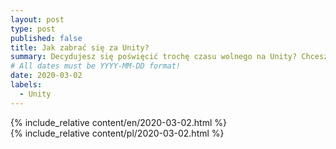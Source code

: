 ```yaml
---
layout: post
type: post
published: false
title: Jak zabrać się za Unity?
summary: Decydujesz się poświęcić trochę czasu wolnego na Unity? Chcesz stworzyć grę, ale nie wiesz od czego zacząć? Próbujesz poznać interfejs ale masz problem, żeby zapamiętać co gdzie jest? Myślisz nad kupnem książki, żeby za jej pomocą przygotować pierwszy produkt? Zanim to zrobisz, upewnij się, że przeczytasz ten wpis! Sprawdź moje spostrzeżenia i doświadczenia. Unity interesuje się od momentu gdy królowała wersja 3.x. Według archiwum, jest to 2012 rok :)
# All dates must be YYYY-MM-DD format!
date: 2020-03-02
labels:
  - Unity
---
```


<div class="ui top attached tabular menu">
  <span class="iconify icon-30" data-icon="pixelarticons:code" style="color: white; margin: auto 15px;"></span>

<a class="item active" data-tab="first"><span class="iconify icon-20" data-icon="twemoji:flag-england"></span></a>
<a class="item" data-tab="second"><span class="iconify icon-20" data-icon="emojione-v1:flag-for-poland"></span></a>

</div>

<!--
****************************************
ENGLISH TAB
****************************************
-->
<div class="ui bottom attached tab segment active mb-5 post-padding" data-tab="first">
  {% include_relative content/en/2020-03-02.html %}
</div>

<!--
****************************************
POLISH TAB
****************************************
-->
<div class="ui bottom attached tab segment mb-5 post-padding" data-tab="second">
  {% include_relative content/pl/2020-03-02.html %}
</div>
